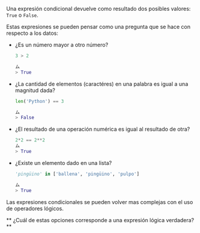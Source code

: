 Una expresión condicional devuelve como resultado dos posibles valores: `True` o `False`.

Estas expresiones se pueden pensar como una pregunta que se hace con respecto a los datos:

  * ¿Es un número mayor a otro número?
      
      ``` python
    3 > 2
    
    ム
    > True
    ```

  * ¿La cantidad de elementos (caractéres) en una palabra es igual a una magnitud dada?
      
      ``` python
    len('Python') == 3
    
    ム
    > False
    ```

  * ¿El resultado de una operación numérica es igual al resultado de otra?
      
      ``` python
    2*2 == 2**2
    ム
    > True
    ```

  * ¿Existe un elemento dado en una lista?
      
      ``` python
    'pingüino' in ['ballena', 'pingüino', 'pulpo']
    
    ム
    > True
    ```

Las expresiones condicionales se pueden volver mas complejas con el uso de operadores lógicos.

** ¿Cuál de estas opciones corresponde a una expresión lógica verdadera?**
